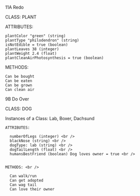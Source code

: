 11A Redo

CLASS: PLANT

  ATTRIBUTES:

    plantColor "green" (string)
    plantType "philodendron" (string)
    isNotEdible = true (boolean)
    plantLeaves 38 (integer)
    plantWeight 2.4 (float)
    plantCleanAirPhotosynthesis = true (boolean)

  METHODS:

    Can be bought
    Can be eaten
    Can be grown
    Can clean air




9B Do Over

CLASS: DOG

  Instances of a Class: Lab, Boxer, Dachsund

    ATTRIBUTES:

      numberOfLegs (integer) <br />
      blackNose (string) <br />
      dogType: lab (string) <br />
      dogTailLength (float) <br />
      humansBestFriend (boolean) Dog loves owner = true <br />


    METHODS: <br />

      Can walk/run
      Can get adopted
      Can wag tail
      Can love their owner
